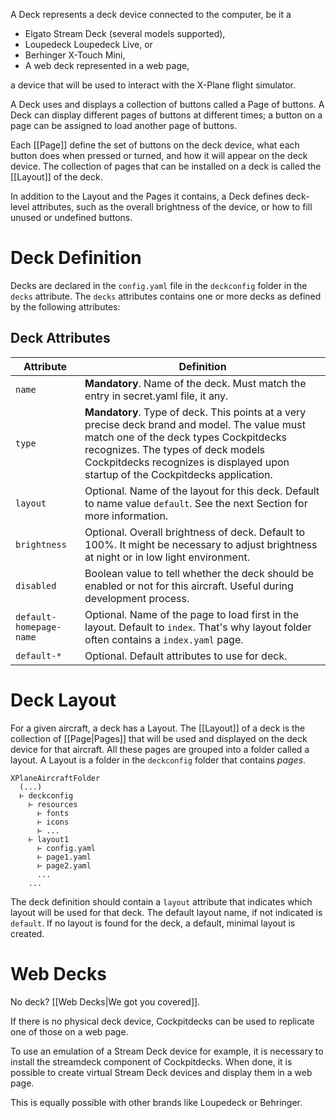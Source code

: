 A Deck represents a deck device connected to the computer, be it a

- Elgato Stream Deck (several models supported),
- Loupedeck Loupedeck Live, or
- Berhinger X-Touch Mini,
- A web deck represented in a web page,

a device that will be used to interact with the X-Plane flight simulator.

A Deck uses and displays a collection of buttons called a Page of buttons. A Deck can display different pages of buttons at different times; a button on a page can be assigned to load another page of buttons.

Each [[Page]]  define the set of buttons on the deck device, what each button does when pressed or turned, and how it will appear on the deck device. The collection of pages that can be installed on a deck is called the [[Layout]] of the deck.

In addition to the Layout and the Pages it contains, a Deck defines deck-level attributes, such as the overall brightness of the device, or how to fill unused or undefined buttons.

# Deck Definition

Decks are declared in the `config.yaml` file in the `deckconfig` folder in the `decks` attribute. The `decks` attributes contains one or more decks as defined by the following attributes:

## Deck Attributes

| Attribute               | Definition                                                                                                                                                                                                                                                       |
| ----------------------- | ---------------------------------------------------------------------------------------------------------------------------------------------------------------------------------------------------------------------------------------------------------------- |
| `name`                  | **Mandatory**. Name of the deck. Must match the entry in secret.yaml file, it any.<br>                                                                                                                                                                           |
| `type`                  | **Mandatory**. Type of deck. This points at a very precise deck brand and model. The value must match one of the deck types Cockpitdecks recognizes. The types of deck models Cockpitdecks recognizes is displayed upon startup of the Cockpitdecks application. |
| `layout`                | Optional. Name of the layout for this deck. Default to name value `default`. See the next Section for more information.                                                                                                                                          |
| `brightness`            | Optional. Overall brightness of deck. Default to 100%. It might be necessary to adjust brightness at night or in low light environment.                                                                                                                          |
| `disabled`              | Boolean value to tell whether the deck should be enabled or not for this aircraft. Useful during development process.                                                                                                                                            |
| `default-homepage-name` | Optional. Name of the page to load first in the layout. Default to `index`. That's why layout folder often contains a `index.yaml` page.                                                                                                                         |
| `default-*`             | Optional. Default attributes to use for deck.                                                                                                                                                                                                                    |

# Deck Layout

For a given aircraft, a deck has a Layout. The [[Layout]] of a deck is the collection of [[Page|Pages]] that will be used and displayed on the deck device for that aircraft. All these pages are grouped into a folder called a layout. A Layout is a folder in the `deckconfig` folder that contains *pages*.

``` hl_lines="8"
XPlaneAircraftFolder
  (...)
  ⊢ deckconfig
    ⊢ resources
      ⊢ fonts
      ⊢ icons
      ⊢ ...
    ⊢ layout1
      ⊢ config.yaml
      ⊢ page1.yaml
      ⊢ page2.yaml
      ...
    ...
```

The deck definition should contain a `layout` attribute that indicates which layout will be used for that deck. The default layout name, if not indicated is `default`. If no layout is found for the deck, a default, minimal layout is created.

# Web Decks

No deck? [[Web Decks|We got you covered]].

If there is no physical deck device, Cockpitdecks can be used to replicate one of those on a web page.

To use an emulation of a Stream Deck device for example, it is necessary to install the streamdeck component of Cockpitdecks. When done, it is possible to create virtual Stream Deck devices and display them in a web page.

This is equally possible with other brands like Loupedeck or Behringer.
